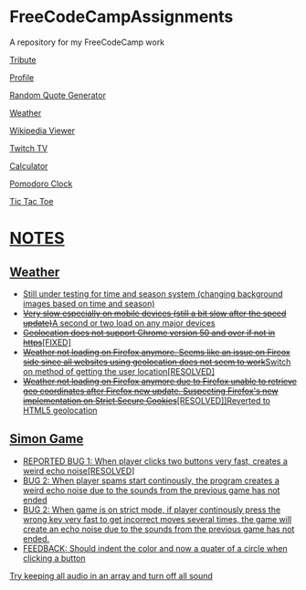 # FreeCodeCampAssignments
A repository for my FreeCodeCamp work

<p><a href = "http://juhongkim.tk/FreeCodeCampAssignments/tribute">Tribute</a></p>
<p><a href = "http://juhongkim.tk/FreeCodeCampAssignments/profile">Profile</a></p>
<p><a href = "http://juhongkim.tk/FreeCodeCampAssignments/randomQuoteGenerator">Random Quote Generator</a></p>
<p><a href = "http://juhongkim.tk/FreeCodeCampAssignments/weather">Weather</a></p>
<p><a href = "http://juhongkim.tk/FreeCodeCampAssignments/wikiViewer/">Wikipedia Viewer</p>
<p><a href = "http://juhongkim.tk/FreeCodeCampAssignments/twitchTv/">Twitch TV</p>
<p><a href = "http://juhongkim.tk/FreeCodeCampAssignments/calculator/">Calculator</p>
<p><a href = "http://juhongkim.tk/FreeCodeCampAssignments/pomodoroClock/">Pomodoro Clock</p>
<p><a href = "http://juhongkim.tk/FreeCodeCampAssignments/ticTacToe/">Tic Tac Toe</p>
<p>
<h1><u>NOTES</u></h1>
<h2>Weather</h2>
<ul>
<li>Still under testing for time and season system (changing background images based on time and season)</li>
<li><s>Very slow especially on mobile devices (still a bit slow after the speed update)</s>A second or two load on any major devices</li>
<li><s>Geolocation does not support Chrome version 50 and over if not in https</s>[FIXED]</li>
<li><s>Weather not loading on Firefox anymore. Seems like an issue on Fireox side since all websites using geolocation does not seem to work</s>Switch on method of getting the user location[RESOLVED] </li>
<li><s>Weather not loading on Firefox anymore due to Firefox unable to retrieve geo coordinates after Firefox new update. Suspecting Firefox's new implementation on Strict Secure Cookies</s>[RESOLVED]]Reverted to HTML5 geolocation</li>
</ul>
</p>
<h2>Simon Game</h2>
<ul>
<li>REPORTED BUG 1: When player clicks two buttons very fast, creates a weird echo noise[RESOLVED]</li>
<li>BUG 2: When player spams start continously, the program creates a weird echo noise due to the sounds from the previous game has not ended</li>
<li>BUG 2: When game is on strict mode, if player continously press the wrong key very fast to get incorrect moves several times, the game will create an echo noise due to the sounds from the previous game has not ended.</li>
<li>FEEDBACK: Should indent the color and now a quater of a circle when clicking a button</li>
</ul>
Try keeping all audio in an array and turn off all sound
</p>
